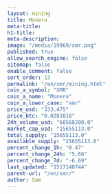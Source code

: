 ```yaml
---
layout: mining
title: Monero
meta-title: 
h1-title: 
meta-description: 
image: "/media/19969/xmr.png"
published: true
allow_search_engine: false
sitemap: false
enable_comment: false
sort_order: 13
permalink: "/en/xmr/mining.html"
coin_a_symbol: "XMR"
coin_a_name: "Monero"
coin_a_lower_case: "xmr"
price_usd: "333.475"
price_btc: "0.0283818"
24h_volume_usd: "68568200.0"
market_cap_usd: "15655113.0"
total_supply: "15655113.0"
available_supply: "15655113.0"
percent_change_1h: "0.47"
percent_change_24h: "5.66"
percent_change_7d: "-6.69"
last_updated: "1517140744"
parent-url: "/en/xmr/"
author: Sam
---
```


